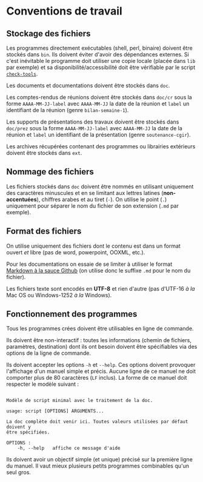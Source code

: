 # Conventions de travail

## Stockage des fichiers

Les programmes directement exécutables (shell, perl, binaire) doivent être stockés dans `bin`. Ils doivent éviter d'avoir des dépendances externes. Si c'est inévitable le programme doit utiliser une copie locale (placée dans `lib` par exemple) et sa disponibilité/accessibilité doit être vérifiable par le script [`check-tools`](../bin/check-tools).

Les documents et documentations doivent être stockés dans `doc`.

Les comptes-rendus de réunions doivent être stockés dans `doc/cr` sous la forme `AAAA-MM-JJ-label` avec `AAAA-MM-JJ` la date de la réunion et `label` un identifiant de la réunion (genre `bilan-semaine-1`).

Les supports de présentations des travaux doivent être stockés dans `doc/prez` sous la forme `AAAA-MM-JJ-label` avec `AAAA-MM-JJ` la date de la réunion et `label` un identifiant de la présentation (genre `soutenance-cgir`).

Les archives récupérées contenant des programmes ou librairies extérieurs doivent être stockés dans `ext`.

## Nommage des fichiers

Les fichiers stockés dans `doc` doivent être nommés en utilisant uniquement des caractères minuscules et en se limitant aux lettres latines (**non-accentuées**), chiffres arabes et au tiret (`-`). On utilise le point (`.`) uniquement pour séparer le nom du fichier de son extension (`.md` par exemple).

## Format des fichiers

On utilise uniquement des fichiers dont le contenu est dans un format ouvert *et* libre (pas de word, powerpoint, OOXML, etc.).

Pour les documentations on essaie de se limiter à utiliser le format [Markdown à la sauce Github](https://guides.github.com/features/mastering-markdown) (on utilise donc le suffixe `.md` pour le nom du fichier).

Les fichiers texte sont encodés en **UTF-8** et rien d'autre (pas d'UTF-16 *à la* Mac OS ou Windows-1252 *à la* Windows).

## Fonctionnement des programmes

Tous les programmes crées doivent être utilisables en ligne de commande.

Ils doivent être non-interactif : toutes les informations (chemin de fichiers, paramètres, destination) dont ils ont besoin doivent être spécifiables via des options de la ligne de commande.

Ils doivent accepter les options `-h` et `--help`. Ces options doivent provoquer l'affichage d'un manuel simple et précis. Aucune ligne de ce manuel ne doit comporter plus de 80 caractères (`LF` inclus). La forme de ce manuel doit respecter le modèle suivant :

~~~

Modèle de script minimal avec le traitement de la doc.

usage: script [OPTIONS] ARGUMENTS...

La doc complète doit venir ici. Toutes valeurs utilisées par défaut doivent y
être spécifiées.

OPTIONS :
    -h, --help   affiche ce message d'aide

~~~

Ils doivent avoir un objectif simple (et unique) précisé sur la première ligne du manuel. Il vaut mieux plusieurs petits programmes combinables qu'un seul gros.
